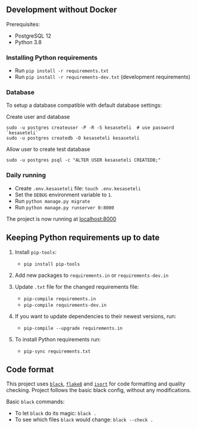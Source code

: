 ## Development without Docker

Prerequisites:

* PostgreSQL 12
* Python 3.8

### Installing Python requirements

* Run `pip install -r requirements.txt`
* Run `pip install -r requirements-dev.txt` (development requirements)

### Database

To setup a database compatible with default database settings:

Create user and database

    sudo -u postgres createuser -P -R -S kesaseteli  # use password `kesaseteli`
    sudo -u postgres createdb -O kesaseteli kesaseteli

Allow user to create test database

    sudo -u postgres psql -c "ALTER USER kesaseteli CREATEDB;"

### Daily running

* Create `.env.kesaseteli` file: `touch .env.kesaseteli`
* Set the `DEBUG` environment variable to `1`.
* Run `python manage.py migrate`
* Run `python manage.py runserver 0:8000`

The project is now running at [localhost:8000](https://localhost:8000)

## Keeping Python requirements up to date

1. Install `pip-tools`:

    * `pip install pip-tools`

2. Add new packages to `requirements.in` or `requirements-dev.in`

3. Update `.txt` file for the changed requirements file:

    * `pip-compile requirements.in`
    * `pip-compile requirements-dev.in`

4. If you want to update dependencies to their newest versions, run:

    * `pip-compile --upgrade requirements.in`

5. To install Python requirements run:

    * `pip-sync requirements.txt`

## Code format

This project uses
[`black`](https://github.com/psf/black),
[`flake8`](https://gitlab.com/pycqa/flake8) and
[`isort`](https://github.com/PyCQA/isort)
for code formatting and quality checking. Project follows the basic
black config, without any modifications.

Basic `black` commands:

* To let `black` do its magic: `black .`
* To see which files `black` would change: `black --check .`

